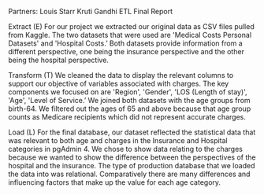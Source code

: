 Partners:
Louis Starr
Kruti Gandhi
ETL Final Report

Extract (E)
For our project we extracted our original data as CSV files pulled from Kaggle. The two datasets that were used are 'Medical Costs Personal Datasets' and 'Hospital Costs.’ Both datasets provide information from a different perspective, one being the insurance perspective and the other being the hospital perspective. 

Transform (T)
We cleaned the data to display the relevant columns to support our objective of variables associated with charges. The key components we focused on are 'Region', 'Gender', 'LOS (Length of stay)', 'Age', 'Level of Service.’ We joined both datasets with the age groups from birth-64. We filtered out the ages of 65 and above because that age group counts as Medicare recipients which did not represent accurate charges. 

Load (L)
	For the final database, our dataset reflected the statistical data that was relevant to both age and charges in the Insurance and Hospital categories in pgAdmin 4. We chose to show data relating to the charges because we wanted to show the difference between the perspectives of the hospital and the insurance. The type of production database that we loaded the data into was relational.  Comparatively there are many differences and influencing factors that make up the value for each age category. 

